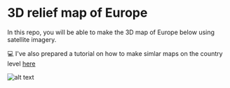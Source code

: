# 3D relief map of Europe

In this repo, you will be able to make the 3D map of Europe below using satellite imagery.

💻 I've also prepared a tutorial on how to make simlar maps on the country level [here](https://milospopovic.net/making-3d-topographic-maps-in-r/)

![alt text](https://github.com/milos-agathon/3d-relief-map-europe/blob/main/map.png.png?raw=true)
